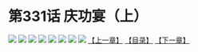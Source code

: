 # 第331话 庆功宴（上）
![](https://mhpic.xiaomingtaiji.net/comic/D/斗破苍穹拆分版/331话/1.jpg-zymk.middle.webp)
![](https://mhpic.xiaomingtaiji.net/comic/D/斗破苍穹拆分版/331话/2.jpg-zymk.middle.webp)
![](https://mhpic.xiaomingtaiji.net/comic/D/斗破苍穹拆分版/331话/3.jpg-zymk.middle.webp)
![](https://mhpic.xiaomingtaiji.net/comic/D/斗破苍穹拆分版/331话/4.jpg-zymk.middle.webp)
![](https://mhpic.xiaomingtaiji.net/comic/D/斗破苍穹拆分版/331话/5.jpg-zymk.middle.webp)
![](https://mhpic.xiaomingtaiji.net/comic/D/斗破苍穹拆分版/331话/6.jpg-zymk.middle.webp)
![](https://mhpic.xiaomingtaiji.net/comic/D/斗破苍穹拆分版/331话/7.jpg-zymk.middle.webp)
![](https://mhpic.xiaomingtaiji.net/comic/D/斗破苍穹拆分版/331话/8.jpg-zymk.middle.webp)
[【上一章】](./330.md)
[【目录】](./README.md)
[【下一章】](./332.md)
